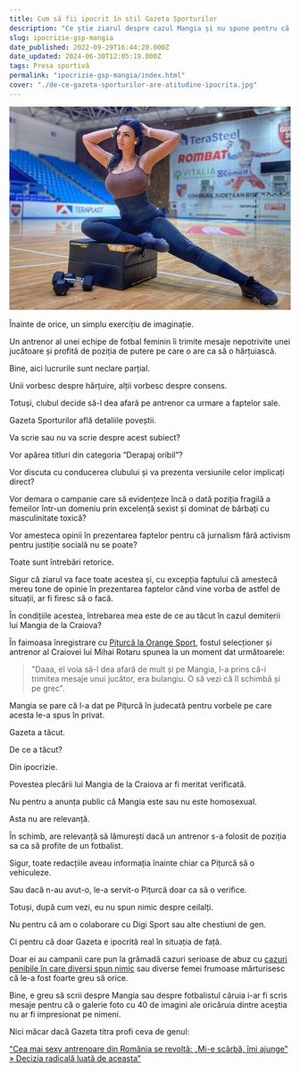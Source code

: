 ```yaml
---
title: Cum să fii ipocrit în stil Gazeta Sporturilor
description: "Ce știe ziarul despre cazul Mangia și nu spune pentru că nu poți da o galerie foto cu 40 de imagini ale suferinței italianului. Nici a eventualei sale victime."
slug: ipocrizie-gsp-mangia
date_published: 2022-09-29T16:44:20.000Z
date_updated: 2024-06-30T12:05:19.000Z
tags: Presa sportivă
permalink: "ipocrizie-gsp-mangia/index.html"
cover: "./de-ce-gazeta-sporturilor-are-atitudine-ipocrita.jpg"
---
```


![Imagine cu o femeie sexy, simbol al ipocriziei Gazetei în politica editorială](./de-ce-gazeta-sporturilor-are-atitudine-ipocrita.jpg)


Înainte de orice, un simplu exercițiu de imaginație.

Un antrenor al unei echipe de fotbal feminin îi trimite mesaje nepotrivite unei jucătoare și profită de poziția de putere pe care o are ca să o hărțuiască.

Bine, aici lucrurile sunt neclare parțial.

Unii vorbesc despre hărțuire, alții vorbesc despre consens.

Totuși, clubul decide să-l dea afară pe antrenor ca urmare a faptelor sale.

Gazeta Sporturilor află detaliile poveștii.

Va scrie sau nu va scrie despre acest subiect?

Vor apărea titluri din categoria “Derapaj oribil”?

Vor discuta cu conducerea clubului și va prezenta versiunile celor implicați direct?

Vor demara o campanie care să evidențeze încă o dată poziția fragilă a femeilor într-un domeniu prin excelență sexist și dominat de bărbați cu masculinitate toxică?

Vor amesteca opinii în prezentarea faptelor pentru că jurnalism fără activism pentru justiție socială nu se poate?

Toate sunt întrebări retorice.

Sigur că ziarul va face toate acestea și, cu excepția faptului că amestecă mereu tone de opinie în prezentarea faptelor când vine vorba de astfel de situații, ar fi firesc să o facă.

În condițiile acestea, întrebarea mea este de ce au tăcut în cazul demiterii lui Mangia de la Craiova?

În faimoasa înregistrare cu [Pițurcă la Orange Sport](https://www.cameravar.ro/dreptatea-lui-piturca/), fostul selecționer și antrenor al Craiovei lui Mihai Rotaru spunea la un moment dat următoarele:

> "Daaa, el voia să-l dea afară de mult și pe Mangia, l-a prins că-i trimitea mesaje unui jucător, era bulangiu. O să vezi că îl schimbă și pe grec".

Mangia se pare că l-a dat pe Pițurcă în judecată pentru vorbele pe care acesta le-a spus în privat.

Gazeta a tăcut.

De ce a tăcut?

Din ipocrizie.

Povestea plecării lui Mangia de la Craiova ar fi meritat verificată.

Nu pentru a anunța public că Mangia este sau nu este homosexual.

Asta nu are relevanță.

În schimb, are relevanță să lămurești dacă un antrenor s-a folosit de poziția sa ca să profite de un fotbalist.

Sigur, toate redacțiile aveau informația înainte chiar ca Pițurcă să o vehiculeze.

Sau dacă n-au avut-o, le-a servit-o Pițurcă doar ca să o verifice.

Totuși, după cum vezi, eu nu spun nimic despre ceilalți.

Nu pentru că am o colaborare cu Digi Sport sau alte chestiuni de gen.

Ci pentru că doar Gazeta e ipocrită real în situația de față.

Doar ei au campanii care pun la grămadă cazuri serioase de abuz cu [cazuri penibile în care diverși spun nimic](https://www.cameravar.ro/gazeta-penalty-la-coltul-scurt/) sau diverse femei frumoase mărturisesc că le-a fost foarte greu să orice.

Bine, e greu să scrii despre Mangia sau despre fotbalistul căruia i-ar fi scris mesaje pentru că o galerie foto cu 40 de imagini ale oricăruia dintre aceștia nu ar fi impresionat pe nimeni.

Nici măcar dacă Gazeta titra profi ceva de genul:

[“Cea mai sexy antrenoare din România se revoltă: „Mi-e scârbă, îmi ajunge” » Decizia radicală luată de aceasta”](https://www.gsp.ro/sporturi/handbal/mihaela-evi-protest-renuntare-antrenorat-handbal-675706.html)
